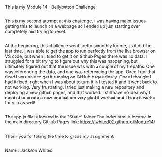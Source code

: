 This is my Module 14 - Bellybutton Challenge
##
This is my second attempt at this challenge. I was having major issues getting this to launch on a webpage so I ended up just starting over completely and trying to reset. 
##
At the beginning, this challenge went pretty smoothly for me, as it did the last time. I was able to get the app to run perfectly from the live browser on VS code, but when I tried to get it on Github Pages there was no data. I struggled for a bit trying to figure out why this was happening, but ultimately figured out that the issue was with a couple of my filepaths. One was referencing the data, and one was referencing the app. Once I got that fixed I was able to get it running on GitHub pages finally. Once I thought I had it fixed, right when I was about to turn it in I tested it and it went back to not working. Very frustrating. I tried just making a new repository and deploying a new github pages, and that worked. I still have no idea why I needed to create a new one but am very glad it worked and I hope it works for you as well!  
##
The app.js file is located in the "Static" folder
The index.html is located in the main directory 
Github Pages link: https://jwhited02.github.io/Module14/
##
Thank you for taking the time to grade my assignment. 
##
Name : Jackson Whited 
